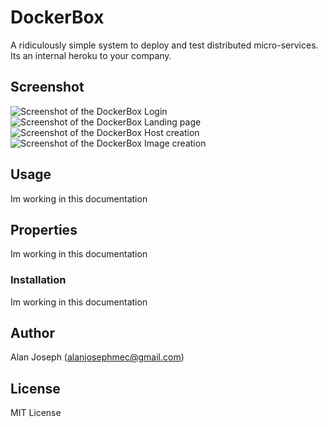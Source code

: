# DockerBox
A ridiculously simple system to deploy and test distributed micro-services. Its an internal heroku to your company.

## Screenshot

![Screenshot of the DockerBox Login](https://raw.githubusercontent.com/dockerx/dockerbox/master/screenshots/login.png)
![Screenshot of the DockerBox Landing page](https://raw.githubusercontent.com/dockerx/dockerbox/master/screenshots/landing_page.png)
![Screenshot of the DockerBox Host creation](https://raw.githubusercontent.com/dockerx/dockerbox/master/screenshots/host_create.png)
![Screenshot of the DockerBox Image creation](https://raw.githubusercontent.com/dockerx/dockerbox/master/screenshots/image_create.png)

## Usage
Im working in this documentation

## Properties
Im working in this documentation

### Installation
Im working in this documentation

## Author
Alan Joseph (alanjosephmec@gmail.com)

## License
MIT License
